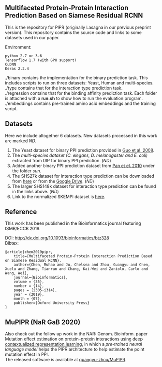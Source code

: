 ## Multifaceted Protein-Protein Interaction Prediction Based on Siamese Residual RCNN

This is the repository for PIPR (originally Lasagna in our previous preprint version). This repository contains the source code and links to some datasets used in our paper.

Environment:

    python 2.7 or 3.6
    Tensorflow 1.7 (with GPU support)
    CuDNN
    Keras 2.2.4
    
./binary contains the implementation for the binary prediction task. This includes scripts to run on three datasets: Yeast, Human and multi-species.    
./type contains that for the interaction type prediction task.  
./regression contains that for the binding affinity prediction task. 
Each folder is attached with a **run.sh** to show how to run the evaluation program.  
./embeddings contains pre-trained amino acid embeddings and the training script.  

## Datasets

Here we include altogether 6 datasets. New datasets processed in this work are marked *ND*.  
1. The Yeast dataset for binary PPI prediction provided in [Guo et al. 2008](https://www.ncbi.nlm.nih.gov/pmc/articles/PMC2396404/).  
2. The *multi-species dataset (C. elegans, D. melanogaster and E. coli)* extracted from DIP for binary PPI prediction. (*ND*)  
3. Added another binary PPI prediction dataset from [Pan et el. 2010](https://www.ncbi.nlm.nih.gov/pubmed/20698572) under the folder *sun*.  
4. The SHS27k dataset for interaction type prediction can be downloaded from [here](http://yellowstone.cs.ucla.edu/~muhao/pipr/SHS_ppi_beta.zip) or from the [Google Drive](https://drive.google.com/open?id=1y_5gje6AofqjrkMPY58XUdKgDuu1mZCh). (*ND*)  
5. The larger SHS148k dataset for interaction type prediction can be found in the links above. (*ND*)  
6. Link to the normalized SKEMPI dataset is [here](http://yellowstone.cs.ucla.edu/~muhao/pipr/SKEMPI_all_dg_avg_(PIPR).zip).  

## Reference
This work has been published in the Bioinformatics journal featuring ISMB/ECCB 2019.

DOI: http://dx.doi.org/10.1093/bioinformatics/btz328  
Bibtex:

    @article{chen2019pipr,
        title={Multifaceted Protein-Protein Interaction Prediction Based on Siamese Residual RCNN},
        author={Chen, Muhao and Ju, Chelsea and Zhou, Guangyu and Chen, Xuelu and Zhang, Tianran and Chang, Kai-Wei and Zaniolo, Carlo and Wang, Wei},
        journal={Bioinformatics},
        volume = {35},
        number = {14},
        pages = {i305-i314},
        year = {2019},
        month = {07},
        publisher={Oxford University Press}
    }
  
## MuPIPR (NaR GaB 2020)
Also check out the follow up work in the NAR: Genom. Bioinform. paper [Mutation effect estimation on protein–protein interactions using deep contextualized representation learning](https://academic.oup.com/nargab/article/2/2/lqaa015/5781175), in which a *pre-trained neural language model* helps the PIPR architecture to help estimate the point mutation effect in PPI.  
The released software is available at [guangyu-zhou/MuPIPR](https://github.com/guangyu-zhou/MuPIPR).
